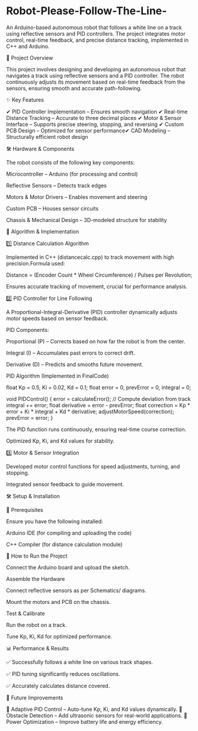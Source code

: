 # Robot-Please-Follow-The-Line-


An Arduino-based autonomous robot that follows a white line on a track using reflective sensors and PID controllers. The project integrates motor control, real-time feedback, and precise distance tracking, implemented in C++ and Arduino.

📌 Project Overview

This project involves designing and developing an autonomous robot that navigates a track using reflective sensors and a PID controller. The robot continuously adjusts its movement based on real-time feedback from the sensors, ensuring smooth and accurate path-following.

✨ Key Features

✔ PID Controller Implementation – Ensures smooth navigation
✔ Real-time Distance Tracking – Accurate to three decimal places
✔ Motor & Sensor Interface – Supports precise steering, stopping, and reversing
✔ Custom PCB Design – Optimized for sensor performance✔ CAD Modeling – Structurally efficient robot design

🛠️ Hardware & Components

The robot consists of the following key components:

Microcontroller – Arduino (for processing and control)

Reflective Sensors – Detects track edges

Motors & Motor Drivers – Enables movement and steering

Custom PCB – Houses sensor circuits

Chassis & Mechanical Design – 3D-modeled structure for stability

🌟 Algorithm & Implementation

1️⃣ Distance Calculation Algorithm

Implemented in C++ (distancecalc.cpp) to track movement with high precision.Formula used:

Distance = (Encoder Count * Wheel Circumference) / Pulses per Revolution;

Ensures accurate tracking of movement, crucial for performance analysis.

2️⃣ PID Controller for Line Following

A Proportional-Integral-Derivative (PID) controller dynamically adjusts motor speeds based on sensor feedback.

PID Components:

Proportional (P) – Corrects based on how far the robot is from the center.

Integral (I) – Accumulates past errors to correct drift.

Derivative (D) – Predicts and smooths future movement.

PID Algorithm (Implemented in FinalCode)

float Kp = 0.5, Ki = 0.02, Kd = 0.1;
float error = 0, prevError = 0, integral = 0;

void PIDControl() {
    error = calculateError();  // Compute deviation from track
    integral += error;
    float derivative = error - prevError;
    float correction = Kp * error + Ki * integral + Kd * derivative;
    adjustMotorSpeed(correction);
    prevError = error;
}

The PID function runs continuously, ensuring real-time course correction.

Optimized Kp, Ki, and Kd values for stability.

3️⃣ Motor & Sensor Integration

Developed motor control functions for speed adjustments, turning, and stopping.

Integrated sensor feedback to guide movement.


🛠️ Setup & Installation

🔹 Prerequisites

Ensure you have the following installed:

Arduino IDE (for compiling and uploading the code)

C++ Compiler (for distance calculation module)

🔹 How to Run the Project


Connect the Arduino board and upload the sketch.

Assemble the Hardware

Connect reflective sensors as per Schematics/ diagrams.

Mount the motors and PCB on the chassis.

Test & Calibrate

Run the robot on a track.

Tune Kp, Ki, Kd for optimized performance.

📊 Performance & Results

✅ Successfully follows a white line on various track shapes.

✅ PID tuning significantly reduces oscillations.

✅ Accurately calculates distance covered.

🚀 Future Improvements

🔹 Adaptive PID Control – Auto-tune Kp, Ki, and Kd values dynamically.
🔹 Obstacle Detection – Add ultrasonic sensors for real-world applications.
🔹 Power Optimization – Improve battery life and energy efficiency.

